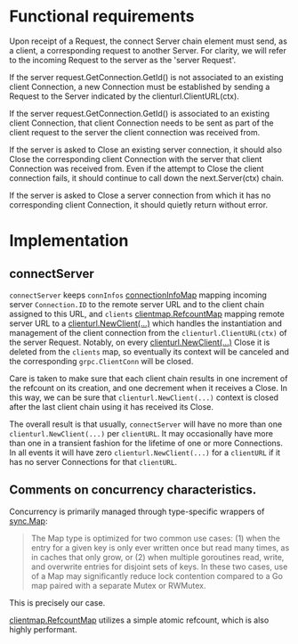 # Functional requirements 

Upon receipt of a Request, the connect Server chain element must send, as a client, a corresponding request to 
another Server. For clarity, we will refer to the incoming Request to the server as the 'server Request'.

If the server request.GetConnection.GetId() is not associated to an existing client Connection, a new Connection
must be established by sending a Request to the Server indicated by the clienturl.ClientURL(ctx).

If the server request.GetConnection.GetId() is associated to an existing client Connection, that client Connection needs
to be sent as part of the client request to the server the client connection was received from.

If the server is asked to Close an existing server connection, it should also Close the corresponding client Connection
with the server that client Connection was received from.  Even if the attempt to Close the client connection fails, it should
continue to call down the next.Server(ctx) chain.

If the server is asked to Close a server connection from which it has no corresponding client Connection, it should quietly
return without error.

# Implementation

## connectServer

`connectServer` keeps `connInfos` [connectionInfoMap](https://github.com/networkservicemesh/pkg/networkservice/common/connect/gen.go#25)
mapping incoming server `Connection.ID` to the remote server URL and to the client chain assigned to this URL, and `clients` [clientmap.RefcountMap](https://github.com/networkservicemesh/sdk/blob/master/pkg/tools/clientmap/refcount.go)
mapping remote server URL to a [clienturl.NewClient(...)](https://github.com/networkservicemesh/sdk/blob/master/pkg/networkservice/common/clienturl/client.go)
which handles the instantiation and management of the client connection from the `clienturl.ClientURL(ctx)` of the server
Request. Notably, on every [clienturl.NewClient(...)](https://github.com/networkservicemesh/sdk/blob/master/pkg/networkservice/common/clienturl/client.go)
Close it is deleted from the `clients` map, so eventually its context will be canceled and the corresponding `grpc.ClientConn`
will be closed.

Care is taken to make sure that each client chain results in one increment of the refcount on its creation, and one
decrement when it receives a Close. In this way, we can be sure that `clienturl.NewClient(...)` context is closed after
the last client chain using it has received its Close.

The overall result is that usually, `connectServer` will have no more than one `clienturl.NewClient(...)` per `clientURL`.
It may occasionally have more than one in a transient fashion for the lifetime of one or more Connections.
In all events it will have zero `clienturl.NewClient(...)` for a `clientURL` if it has no server Connections for that
`clientURL`.

## Comments on concurrency characteristics.

Concurrency is primarily managed through type-specific wrappers of [sync.Map](https://golang.org/pkg/sync/#Map):
> The Map type is optimized for two common use cases: (1) when the entry for a given key is only ever written once 
> but read many times, as in caches that only grow, or (2) when multiple goroutines read, write, and overwrite entries 
> for disjoint sets of keys. In these two cases, use of a Map may significantly reduce lock contention compared to a 
> Go map paired with a separate Mutex or RWMutex.

This is precisely our case.

[clientmap.RefcountMap](https://github.com/networkservicemesh/sdk/blob/master/pkg/tools/clientmap/refcount.go#L43) utilizes
a simple atomic refcount, which is also highly performant.
